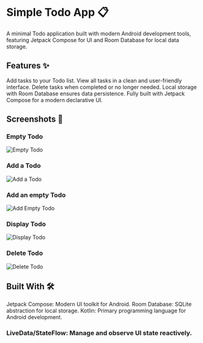 # Simple Todo App 📋
A minimal Todo application built with modern Android development tools, featuring Jetpack Compose for UI and Room Database for local data storage.

## Features ✨
Add tasks to your Todo list.
View all tasks in a clean and user-friendly interface.
Delete tasks when completed or no longer needed.
Local storage with Room Database ensures data persistence.
Fully built with Jetpack Compose for a modern declarative UI.

## Screenshots 📸
### Empty Todo
![Empty Todo](screenshots/Empty%20Todo.jpeg)

### Add a Todo                           
![Add a Todo](screenshots/Add.jpeg)   

### Add an empty Todo                                     
![Add Empty Todo](screenshots/Empty%20Field.jpeg)  

### Display Todo                           
![Display Todo](screenshots/Display.jpeg)

### Delete Todo                           
![Delete Todo](screenshots/Delete.jpeg)    

## Built With 🛠️
Jetpack Compose: Modern UI toolkit for Android.
Room Database: SQLite abstraction for local storage.
Kotlin: Primary programming language for Android development.
### LiveData/StateFlow: Manage and observe UI state reactively.
